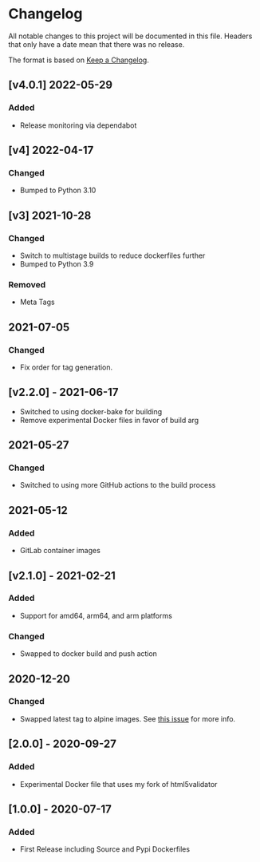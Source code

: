 # Changelog

All notable changes to this project will be documented in this file. Headers that only have a date mean that there was no release.

The format is based on [Keep a Changelog](https://keepachangelog.com/en/1.0.0/).

## [v4.0.1] 2022-05-29

### Added

- Release monitoring via dependabot

## [v4] 2022-04-17

### Changed

- Bumped to Python 3.10

## [v3] 2021-10-28

### Changed

- Switch to multistage builds to reduce dockerfiles further
- Bumped to Python 3.9

### Removed

- Meta Tags

## 2021-07-05

### Changed

- Fix order for tag generation.

## [v2.2.0] - 2021-06-17

- Switched to using docker-bake for building
- Remove experimental Docker files in favor of build arg

## 2021-05-27

### Changed

- Switched to using more GitHub actions to the build process

## 2021-05-12

### Added

- GitLab container images

## [v2.1.0] - 2021-02-21

### Added

- Support for amd64, arm64, and arm platforms

### Changed

- Swapped to docker build and push action

## 2020-12-20

### Changed

- Swapped latest tag to alpine images. See [this issue](https://github.com/Cyb3r-Jak3/html5validator-docker/issues/16) for more info.

## [2.0.0] - 2020-09-27

### Added

- Experimental Docker file that uses my fork of html5validator

## [1.0.0] - 2020-07-17

### Added

- First Release including Source and Pypi Dockerfiles
